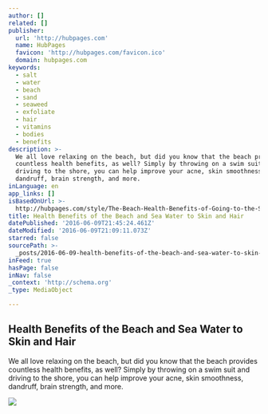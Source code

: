 ```yaml
---
author: []
related: []
publisher:
  url: 'http://hubpages.com'
  name: HubPages
  favicon: 'http://hubpages.com/favicon.ico'
  domain: hubpages.com
keywords:
  - salt
  - water
  - beach
  - sand
  - seaweed
  - exfoliate
  - hair
  - vitamins
  - bodies
  - benefits
description: >-
  We all love relaxing on the beach, but did you know that the beach provides
  countless health benefits, as well? Simply by throwing on a swim suit and
  driving to the shore, you can help improve your acne, skin smoothness,
  dandruff, brain strength, and more.
inLanguage: en
app_links: []
isBasedOnUrl: >-
  http://hubpages.com/style/The-Beach-Health-Benefits-of-Going-to-the-Shore-The-All-Natural-Spa-Experience
title: Health Benefits of the Beach and Sea Water to Skin and Hair
datePublished: '2016-06-09T21:45:24.461Z'
dateModified: '2016-06-09T21:09:11.073Z'
starred: false
sourcePath: >-
  _posts/2016-06-09-health-benefits-of-the-beach-and-sea-water-to-skin-and-hair.md
inFeed: true
hasPage: false
inNav: false
_context: 'http://schema.org'
_type: MediaObject

---
```

<article style=""><h1>Health Benefits of the Beach and Sea Water to Skin and Hair</h1><p>We all love relaxing on the beach, but did you know that the beach provides countless health benefits, as well? Simply by throwing on a swim suit and driving to the shore, you can help improve your acne, skin smoothness, dandruff, brain strength, and more.</p><img src="https://usercontent1.hubstatic.com/12567812_f1024.jpg" /></article>